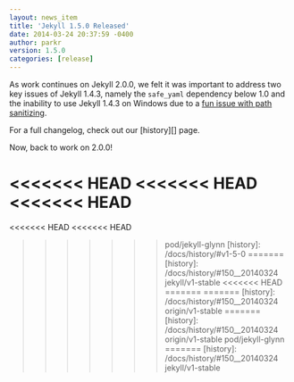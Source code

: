 ```yaml
---
layout: news_item
title: 'Jekyll 1.5.0 Released'
date: 2014-03-24 20:37:59 -0400
author: parkr
version: 1.5.0
categories: [release]
---
```


As work continues on Jekyll 2.0.0, we felt it was important to address two key
issues of Jekyll 1.4.3, namely the `safe_yaml` dependency below 1.0 and the
inability to use Jekyll 1.4.3 on Windows due to a [fun issue with path sanitizing][].

For a full changelog, check out our [history][] page.

Now, back to work on 2.0.0!

[fun issue with path sanitizing]: https://github.com/jekyll/jekyll/issues/1948
<<<<<<< HEAD
<<<<<<< HEAD
<<<<<<< HEAD
=======
<<<<<<< HEAD
<<<<<<< HEAD
>>>>>>> pod/jekyll-glynn
[history]: /docs/history/#v1-5-0
=======
[history]: /docs/history/#150__20140324
>>>>>>> jekyll/v1-stable
<<<<<<< HEAD
=======
=======
[history]: /docs/history/#150__20140324
>>>>>>> origin/v1-stable
=======
[history]: /docs/history/#150__20140324
>>>>>>> origin/v1-stable
>>>>>>> pod/jekyll-glynn
=======
[history]: /docs/history/#150__20140324
>>>>>>> jekyll/v1-stable
